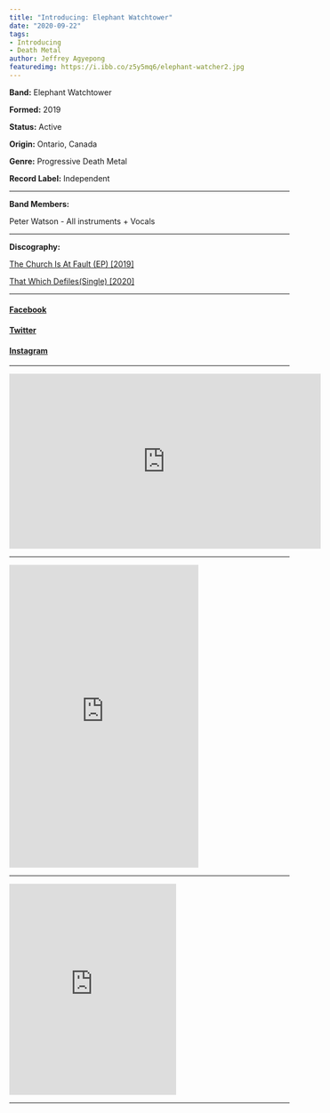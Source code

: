 ```yaml
---
title: "Introducing: Elephant Watchtower"
date: "2020-09-22"
tags:
- Introducing
- Death Metal
author: Jeffrey Agyepong
featuredimg: https://i.ibb.co/z5y5mq6/elephant-watcher2.jpg
---
```


**Band:** Elephant Watchtower

**Formed:** 2019

**Status:** Active

**Origin:** Ontario, Canada

**Genre:** Progressive Death Metal

**Record Label:** Independent

* * *

**Band Members:**

Peter Watson - All instruments + Vocals

* * *

**Discography:**

<a href="https://elephantwatchtower.bandcamp.com/album/the-church-is-at-fault" alt="bandcamp">The Church Is At Fault (EP) [2019]</a>

<a href="https://elephantwatchtower.bandcamp.com/track/that-which-defiles" alt="bandcamp">That Which Defiles(Single) [2020]</a>

* * *

#### [Facebook](https://www.facebook.com/WatchtowerElephant/)

#### [Twitter](https://twitter.com/ElphntWatchtwr)

#### [Instagram](https://www.instagram.com/elephantwatchtower)

* * *

<div class="video-container"><iframe src="https://www.youtube.com/embed/nsftaOApdxg" width="560" height="315" frameborder="0"></iframe></div>

* * *

<iframe style="border: 0; width: 340px; height: 545px;" src="https://bandcamp.com/EmbeddedPlayer/album=1492144694/size=large/bgcol=ffffff/linkcol=0687f5/transparent=true/" seamless><a href="https://elephantwatchtower.bandcamp.com/album/the-church-is-at-fault">The Church Is At Fault by Elephant Watchtower</a></iframe>

* * *

<iframe src="https://open.spotify.com/embed/artist/7HxLzHyH5Yoy2a8T7PZQSo" width="300" height="380" frameborder="0" allowtransparency="true" allow="encrypted-media"></iframe>

* * *
